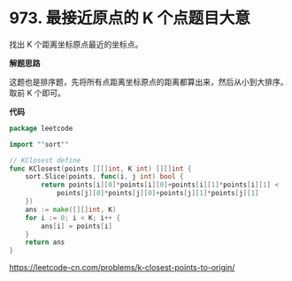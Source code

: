 # 973. 最接近原点的 K 个点**题目大意** 

找出 K 个距离坐标原点最近的坐标点。

**解题思路** 

这题也是排序题，先将所有点距离坐标原点的距离都算出来，然后从小到大排序。取前 K 个即可。

**代码** 

```go
package leetcode

import ""sort""

// KClosest define
func KClosest(points [][]int, K int) [][]int {
	sort.Slice(points, func(i, j int) bool {
		return points[i][0]*points[i][0]+points[i][1]*points[i][1] <
			points[j][0]*points[j][0]+points[j][1]*points[j][1]
	})
	ans := make([][]int, K)
	for i := 0; i < K; i++ {
		ans[i] = points[i]
	}
	return ans
}
```

https://leetcode-cn.com/problems/k-closest-points-to-origin/